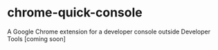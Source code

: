 # chrome-quick-console

A Google Chrome extension for a developer console outside Developer Tools [coming soon]
